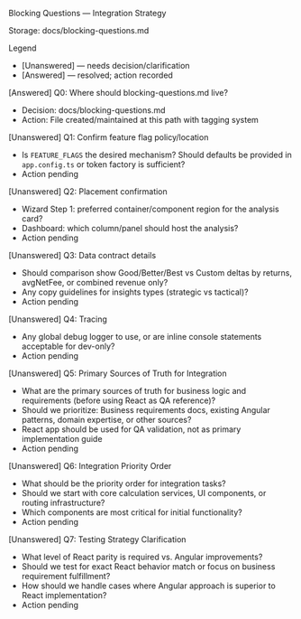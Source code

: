 Blocking Questions — Integration Strategy

Storage: docs/blocking-questions.md

Legend

- [Unanswered] — needs decision/clarification
- [Answered] — resolved; action recorded

[Answered] Q0: Where should blocking-questions.md live?

- Decision: docs/blocking-questions.md
- Action: File created/maintained at this path with tagging system

[Unanswered] Q1: Confirm feature flag policy/location

- Is `FEATURE_FLAGS` the desired mechanism? Should defaults be provided in `app.config.ts` or token factory is sufficient?
- Action pending

[Unanswered] Q2: Placement confirmation

- Wizard Step 1: preferred container/component region for the analysis card?
- Dashboard: which column/panel should host the analysis?
- Action pending

[Unanswered] Q3: Data contract details

- Should comparison show Good/Better/Best vs Custom deltas by returns, avgNetFee, or combined revenue only?
- Any copy guidelines for insights types (strategic vs tactical)?
- Action pending

[Unanswered] Q4: Tracing

- Any global debug logger to use, or are inline console statements acceptable for dev-only?
- Action pending

[Unanswered] Q5: Primary Sources of Truth for Integration

- What are the primary sources of truth for business logic and requirements (before using React as QA reference)?
- Should we prioritize: Business requirements docs, existing Angular patterns, domain expertise, or other sources?
- React app should be used for QA validation, not as primary implementation guide
- Action pending

[Unanswered] Q6: Integration Priority Order

- What should be the priority order for integration tasks?
- Should we start with core calculation services, UI components, or routing infrastructure?
- Which components are most critical for initial functionality?
- Action pending

[Unanswered] Q7: Testing Strategy Clarification

- What level of React parity is required vs. Angular improvements?
- Should we test for exact React behavior match or focus on business requirement fulfillment?
- How should we handle cases where Angular approach is superior to React implementation?
- Action pending
